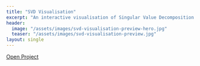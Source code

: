 ```yaml
---
title: "SVD Visualisation"
excerpt: "An interactive visualisation of Singular Value Decomposition."
header:
  image: "/assets/images/svd-visualisation-preview-hero.jpg"
  teaser: "/assets/images/svd-visualisation-preview.jpg"
layout: single
---
```



<a href="https://kujal.github.io/svd-visualisation/" class="btn btn--primary">Open Project</a>